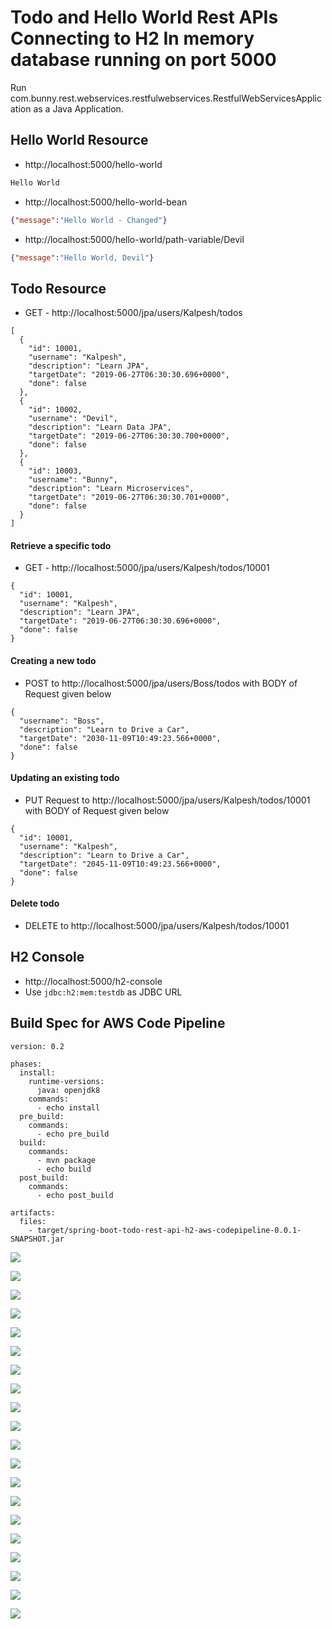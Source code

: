 # Todo and Hello World Rest APIs Connecting to H2 In memory database running on port 5000

Run com.bunny.rest.webservices.restfulwebservices.RestfulWebServicesApplication as a Java Application.


## Hello World Resource

- http://localhost:5000/hello-world

```txt
Hello World
```

- http://localhost:5000/hello-world-bean

```json
{"message":"Hello World - Changed"}
```

- http://localhost:5000/hello-world/path-variable/Devil

```json
{"message":"Hello World, Devil"}
```


## Todo Resource

- GET - http://localhost:5000/jpa/users/Kalpesh/todos

```
[
  {
    "id": 10001,
    "username": "Kalpesh",
    "description": "Learn JPA",
    "targetDate": "2019-06-27T06:30:30.696+0000",
    "done": false
  },
  {
    "id": 10002,
    "username": "Devil",
    "description": "Learn Data JPA",
    "targetDate": "2019-06-27T06:30:30.700+0000",
    "done": false
  },
  {
    "id": 10003,
    "username": "Bunny",
    "description": "Learn Microservices",
    "targetDate": "2019-06-27T06:30:30.701+0000",
    "done": false
  }
]
```

#### Retrieve a specific todo

- GET - http://localhost:5000/jpa/users/Kalpesh/todos/10001

```
{
  "id": 10001,
  "username": "Kalpesh",
  "description": "Learn JPA",
  "targetDate": "2019-06-27T06:30:30.696+0000",
  "done": false
}
```

#### Creating a new todo



- POST to http://localhost:5000/jpa/users/Boss/todos with BODY of Request given below

```
{
  "username": "Boss",
  "description": "Learn to Drive a Car",
  "targetDate": "2030-11-09T10:49:23.566+0000",
  "done": false
}
```

#### Updating an existing todo

- PUT Request to http://localhost:5000/jpa/users/Kalpesh/todos/10001 with BODY of Request given below

```
{
  "id": 10001,
  "username": "Kalpesh",
  "description": "Learn to Drive a Car",
  "targetDate": "2045-11-09T10:49:23.566+0000",
  "done": false
}
```

#### Delete todo

- DELETE to http://localhost:5000/jpa/users/Kalpesh/todos/10001


## H2 Console

- http://localhost:5000/h2-console
- Use `jdbc:h2:mem:testdb` as JDBC URL 


## Build Spec for AWS Code Pipeline
```
version: 0.2
            
phases:
  install:
    runtime-versions:
      java: openjdk8
    commands:
      - echo install
  pre_build:
    commands:
      - echo pre_build
  build:
    commands:
      - mvn package
      - echo build
  post_build:
    commands:
      - echo post_build

artifacts:
  files:
    - target/spring-boot-todo-rest-api-h2-aws-codepipeline-0.0.1-SNAPSHOT.jar
```



![](https://user-images.githubusercontent.com/25608527/83551708-56186100-a526-11ea-9a61-b3bfef8a2ddc.png)

![](https://user-images.githubusercontent.com/25608527/83551710-56b0f780-a526-11ea-87cb-8071795efad6.png)

![](https://user-images.githubusercontent.com/25608527/83551712-57e22480-a526-11ea-85d3-abfa3db6983f.png)

![](https://user-images.githubusercontent.com/25608527/83551716-59135180-a526-11ea-905b-478ded0302ac.png)

![](https://user-images.githubusercontent.com/25608527/83551723-59abe800-a526-11ea-8e4e-4493ab1b0004.png)

![](https://user-images.githubusercontent.com/25608527/83551836-865fff80-a526-11ea-9851-d0c0f3b296b5.png)

![](https://user-images.githubusercontent.com/25608527/83551841-87912c80-a526-11ea-805f-2363b85e947d.png)

![](https://user-images.githubusercontent.com/25608527/83551870-8cee7700-a526-11ea-916c-1034789f08d7.png)

![](https://user-images.githubusercontent.com/25608527/83551885-8fe96780-a526-11ea-8eb7-78ad3c17db2a.png)

![](https://user-images.githubusercontent.com/25608527/83551898-91b32b00-a526-11ea-9e7d-a3c06896d4bc.png)

![](https://user-images.githubusercontent.com/25608527/83551920-95df4880-a526-11ea-9b2c-ae91fa3eb699.png)

![](https://user-images.githubusercontent.com/25608527/83551929-98da3900-a526-11ea-9f3d-d60cee802041.png)

![](https://user-images.githubusercontent.com/25608527/83551934-9aa3fc80-a526-11ea-8246-ce9dad72b30e.png)

![](https://user-images.githubusercontent.com/25608527/83551941-9c6dc000-a526-11ea-93e3-f7b6d18e9f85.png)

![](https://user-images.githubusercontent.com/25608527/83551943-9d9eed00-a526-11ea-8f32-6fdf95745370.png)

![](https://user-images.githubusercontent.com/25608527/83551948-9ed01a00-a526-11ea-804c-af9bb501a3b4.png)

![](https://user-images.githubusercontent.com/25608527/83551950-a099dd80-a526-11ea-9961-1b7ed04fe4f4.png)

![](https://user-images.githubusercontent.com/25608527/83551952-a1cb0a80-a526-11ea-9dca-6980d75c19b4.png)

![](https://user-images.githubusercontent.com/25608527/83551954-a2fc3780-a526-11ea-8e6c-5a0dc1c6a136.png)

![](https://user-images.githubusercontent.com/25608527/83551956-a394ce00-a526-11ea-93f8-b99985a795ef.png)
